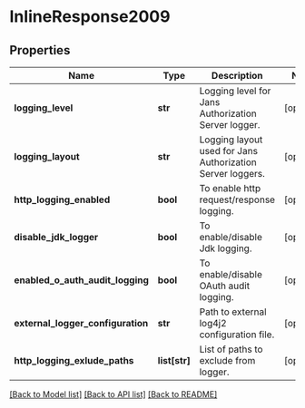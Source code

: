 # InlineResponse2009

## Properties
Name | Type | Description | Notes
------------ | ------------- | ------------- | -------------
**logging_level** | **str** | Logging level for Jans Authorization Server logger. | [optional] 
**logging_layout** | **str** | Logging layout used for Jans Authorization Server loggers. | [optional] 
**http_logging_enabled** | **bool** | To enable http request/response logging. | [optional] 
**disable_jdk_logger** | **bool** | To enable/disable Jdk logging. | [optional] 
**enabled_o_auth_audit_logging** | **bool** | To enable/disable OAuth audit logging. | [optional] 
**external_logger_configuration** | **str** | Path to external log4j2 configuration file. | [optional] 
**http_logging_exlude_paths** | **list[str]** | List of paths to exclude from logger. | [optional] 

[[Back to Model list]](../README.md#documentation-for-models) [[Back to API list]](../README.md#documentation-for-api-endpoints) [[Back to README]](../README.md)

